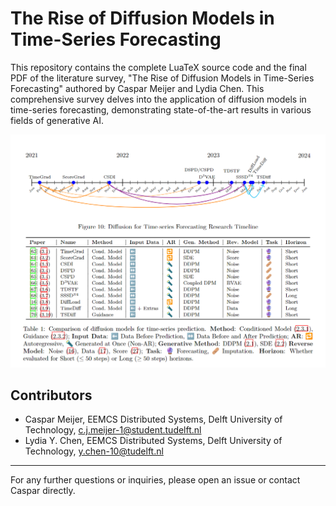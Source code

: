 # The Rise of Diffusion Models in Time-Series Forecasting

This repository contains the complete LuaTeX source code and the final PDF of the literature survey, "The Rise of Diffusion Models in Time-Series Forecasting" authored by Caspar Meijer and Lydia Chen. This comprehensive survey delves into the application of diffusion models in time-series forecasting, demonstrating state-of-the-art results in various fields of generative AI.

![Timeline and Table](git_images/timeline_and_table.png)

## Contributors
- Caspar Meijer, EEMCS Distributed Systems, Delft University of Technology, c.j.meijer-1@student.tudelft.nl
- Lydia Y. Chen, EEMCS Distributed Systems, Delft University of Technology, y.chen-10@tudelft.nl

---

For any further questions or inquiries, please open an issue or contact Caspar directly.
